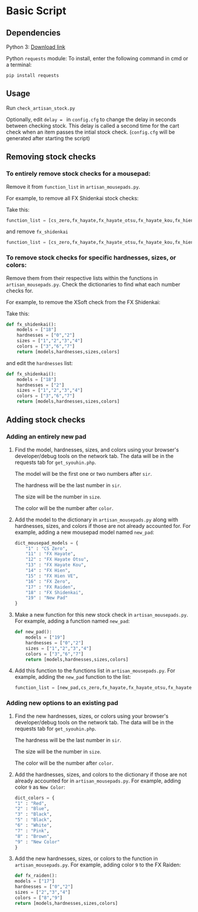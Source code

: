 # Basic Script

## Dependencies

Python 3: [Download link](https://www.python.org/downloads/)

Python `requests` module: To install, enter the following command in cmd or a terminal:

```
pip install requests
```

## Usage

Run `check_artisan_stock.py`

Optionally, edit `delay = ` in `config.cfg` to change the delay in seconds between checking stock. This delay is called a second time for the cart check when an item passes the intial stock check. (`config.cfg` will be generated after starting the script)

## Removing stock checks

### To entirely remove stock checks for a mousepad:

Remove it from `function_list` in `artisan_mousepads.py`.

For example, to remove all FX Shidenkai stock checks:

Take this:
```python
function_list = [cs_zero,fx_hayate,fx_hayate_otsu,fx_hayate_kou,fx_hien,fx_hien_ve,fx_zero,fx_raiden,fx_shidenkai]
```
and remove `fx_shidenkai`
```python
function_list = [cs_zero,fx_hayate,fx_hayate_otsu,fx_hayate_kou,fx_hien,fx_hien_ve,fx_zero,fx_raiden]
```

### To remove stock checks for specific hardnesses, sizes, or colors:

Remove them from their respective lists within the functions in `artisan_mousepads.py`. Check the dictionaries to find what each number checks for.

For example, to remove the XSoft check from the FX Shidenkai:

Take this:
```python
def fx_shidenkai():
    models = ["18"]
    hardnesses = ["0","2"]
    sizes = ["1","2","3","4"]
    colors = ["3","6","7"]
    return [models,hardnesses,sizes,colors]
```
and edit the `hardnesses` list:
```python
def fx_shidenkai():
    models = ["18"]
    hardnesses = ["2"]
    sizes = ["1","2","3","4"]
    colors = ["3","6","7"]
    return [models,hardnesses,sizes,colors]
```

## Adding stock checks

### Adding an entirely new pad

1. Find the model, hardnesses, sizes, and colors using your browser's developer/debug tools on the network tab. The data will be in the requests tab for `get_syouhin.php`. 

    The model will be the first one or two numbers after `sir`.

    The hardness will be the last number in `sir`.

    The size will be the number in `size`.

    The color will be the number after `color`.

2. Add the model to the dictionary in `artisan_mousepads.py` along with hardnesses, sizes, and colors if those are not already accounted for. For example, adding a new mousepad model named `new_pad`:
    ```python
    dict_mousepad_models = {
        "1" : "CS Zero",
        "11" : "FX Hayate",
        "12" : "FX Hayate Otsu",
        "13" : "FX Hayate Kou",
        "14" : "FX Hien",
        "15" : "FX Hien VE",
        "16" : "FX Zero",
        "17" : "FX Raiden",
        "18" : "FX Shidenkai",
        "19" : "New Pad"
    }
    ```
3. Make a new function for this new stock check in `artisan_mousepads.py`. For example, adding a function named `new_pad`:
    ```python
    def new_pad():
        models = ["19"]
        hardnesses = ["0","2"]
        sizes = ["1","2","3","4"]
        colors = ["3","6","7"]
        return [models,hardnesses,sizes,colors]
    ```
4. Add this function to the functions list in `artisan_mousepads.py`. For example, adding the `new_pad` function to the list: 
    ```python
    function_list = [new_pad,cs_zero,fx_hayate,fx_hayate_otsu,fx_hayate_kou,fx_hien,fx_hien_ve,fx_zero,fx_raiden,fx_shidenkai]
    ```

### Adding new options to an existing pad

1. Find the new hardnesses, sizes, or colors using your browser's developer/debug tools on the network tab. The data will be in the requests tab for `get_syouhin.php`. 

    The hardness will be the last number in `sir`.

    The size will be the number in `size`.

    The color will be the number after `color`.

2. Add the hardnesses, sizes, and colors to the dictionary if those are not already accounted for in `artisan_mousepads.py`. For example, adding color `9` as `New Color`:

    ```python
    dict_colors = {
    "1" : "Red",
    "2" : "Blue",
    "3" : "Black",
    "5" : "Black",
    "6" : "White",
    "7" : "Pink",
    "8" : "Brown",
    "9" : "New Color"
    }
    ```

3. Add the new hardnesses, sizes, or colors to the function in `artisan_mousepads.py`. For example, adding color `9` to the FX Raiden:

    ```python
    def fx_raiden():
    models = ["17"]
    hardnesses = ["0","2"]
    sizes = ["2","3","4"]
    colors = ["8","9"]
    return [models,hardnesses,sizes,colors]
    ```